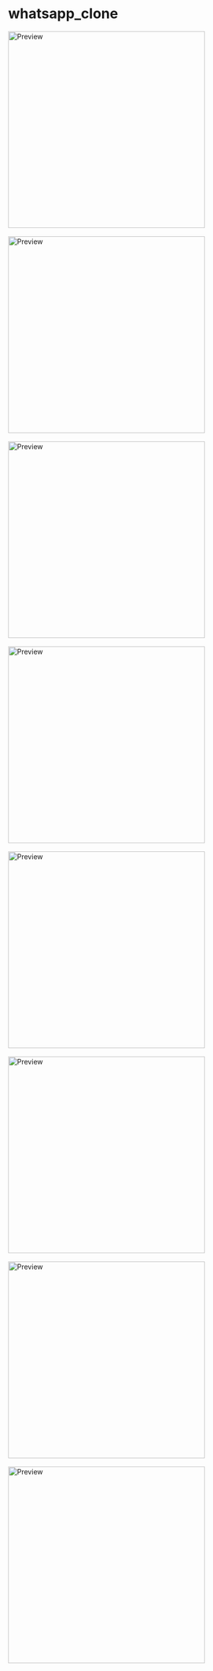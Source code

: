 # whatsapp_clone

<img src="https://raw.github.com/DevGautam2000/whatsapp_flutter_clone/master/simulator_snaps/1.png"  alt="Preview" width=400><br><br>
<img src="https://raw.github.com/DevGautam2000/whatsapp_flutter_clone/master/simulator_snaps/2.png"  alt="Preview" width=400><br><br>
<img src="https://raw.github.com/DevGautam2000/whatsapp_flutter_clone/master/simulator_snaps/3.png"  alt="Preview" width=400><br><br>
<img src="https://raw.github.com/DevGautam2000/whatsapp_flutter_clone/master/simulator_snaps/4.png"  alt="Preview" width=400><br><br>
<img src="https://raw.github.com/DevGautam2000/whatsapp_flutter_clone/master/simulator_snaps/5.png"  alt="Preview" width=400><br><br>
<img src="https://raw.github.com/DevGautam2000/whatsapp_flutter_clone/master/simulator_snaps/6.png"  alt="Preview" width=400><br><br>
<img src="https://raw.github.com/DevGautam2000/whatsapp_flutter_clone/master/simulator_snaps/7.png"  alt="Preview" width=400><br><br>
<img src="https://raw.github.com/DevGautam2000/whatsapp_flutter_clone/master/simulator_snaps/8.png"  alt="Preview" width=400><br><br>

